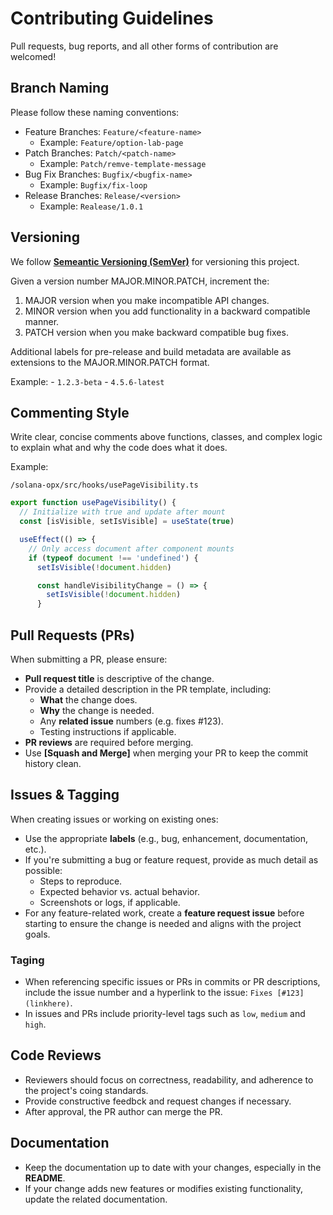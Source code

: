 # Contributing Guidelines

Pull requests, bug reports, and all other forms of contribution are welcomed!

## Branch Naming

Please follow these naming conventions:

- Feature Branches: ```Feature/<feature-name>```
    - Example: ```Feature/option-lab-page```
- Patch Branches: ```Patch/<patch-name>```
    - Example: ```Patch/remve-template-message```
- Bug Fix Branches: ```Bugfix/<bugfix-name>```
    - Example: ```Bugfix/fix-loop```
- Release Branches: ```Release/<version>```
    - Example: ```Realease/1.0.1```

## Versioning

We follow [**Semeantic Versioning (SemVer)**](https://semver.org/) for versioning this project.

Given a version number MAJOR.MINOR.PATCH, increment the:

1. MAJOR version when you make incompatible API changes.
2. MINOR version when you add functionality in a backward compatible manner.
3. PATCH version when you make backward compatible bug fixes.

Additional labels for pre-release and build metadata are available as extensions to the MAJOR.MINOR.PATCH format.

Example:
    - ```1.2.3-beta```
    - ```4.5.6-latest```

## Commenting Style

Write clear, concise comments above functions, classes, and complex logic to explain what and why the code does what it does.

Example:

```/solana-opx/src/hooks/usePageVisibility.ts```

```js
export function usePageVisibility() {
  // Initialize with true and update after mount
  const [isVisible, setIsVisible] = useState(true)

  useEffect(() => {
    // Only access document after component mounts
    if (typeof document !== 'undefined') {
      setIsVisible(!document.hidden)

      const handleVisibilityChange = () => {
        setIsVisible(!document.hidden)
      }
```

## Pull Requests (PRs)

When submitting a PR, please ensure:

- **Pull request title** is descriptive of the change.
- Provide a detailed description in the PR template, including:
  - **What** the change does.
  - **Why** the change is needed.
  - Any **related issue** numbers (e.g. fixes #123).
  - Testing instructions if applicable.
- **PR reviews** are required before merging.
- Use **[Squash and Merge]** when merging your PR to keep the commit history clean. 

## Issues & Tagging

When creating issues or working on existing ones:

- Use the appropriate **labels** (e.g., bug, enhancement, documentation, etc.).
- If you're submitting a bug or feature request, provide as much detail as possible:
  - Steps to reproduce.
  - Expected behavior vs. actual behavior.
  - Screenshots or logs, if applicable.
- For any feature-related work, create a **feature request issue** before starting to ensure the change is needed and aligns with the project goals.

### Taging

- When referencing specific issues or PRs in commits or PR descriptions, include the issue number and a hyperlink to the issue: ```Fixes [#123](linkhere)```.
- In issues and PRs include priority-level tags such as ```low```, ```medium``` and ```high```.

## Code Reviews

- Reviewers should focus on correctness, readability, and adherence to the project's coing standards.
- Provide constructive feedbck and request changes if necessary.
- After approval, the PR author can merge the PR.

## Documentation

- Keep the documentation up to date with your changes, especially in the **README**.
- If your change adds new features or modifies existing functionality, update the related documentation.
